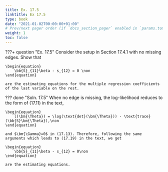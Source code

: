 ```yaml
---
title: Ex. 17.5
linktitle: Ex 17.5
type: book
date: "2021-01-02T00:00:00+01:00"
# Prev/next pager order (if `docs_section_pager` enabled in `params.toml`)
weight: 1
toc: false
---
```


???+ question "Ex. 17.5"
	Consider the setup in Section 17.4.1 with no missing edges. Show that
	
    \begin{equation}
		\bb{S}_{11}\beta - s_{12} = 0 \non
	\end{equation}
	
    are the estimating equations for the multiple regression coefficients of the last variable on the rest.

??? done "Soln. 17.5"
	When no edge is missing, the log-likelihood reduces to the form of (17.11) in the text, 
	
    \begin{equation}
		l(\bm{\Theta}) = \log(\text{det}(\bm{\Theta})) - \text{trace}(\bb{S}\bm{\Theta}),\non
	\end{equation}
	
    and $\bm{\Gamma}=0$ in (17.13). Therefore, following the same arguments which leads to (17.19) in the text, we get 
	
    \begin{equation}
		\bb{S}_{11}\beta - s_{12} = 0\non
	\end{equation}
	
    are the estimating equations.

